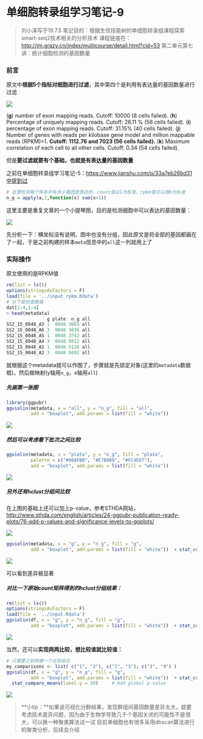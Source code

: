 # 单细胞转录组学习笔记-9

> 刘小泽写于19.7.5
> 笔记目的：根据生信技能树的单细胞转录组课程探索smart-seq2技术相关的分析技术
> 课程链接在：http://jm.grazy.cn/index/mulitcourse/detail.html?cid=53
> 第二单元第七讲：统计细胞检测的基因数量

### 前言

原文中**根据5个指标对细胞进行过滤**，其中第四个是利用有表达量的基因数量进行过滤

![](https://upload-images.jianshu.io/upload_images/9376801-104a8dce208c8a2b.png?imageMogr2/auto-orient/strip%7CimageView2/2/w/1240)

(**g**) number of exon mapping reads. Cutoff: 10000 (8 cells failed).
(**h**) Percentage of uniquely mapping reads. Cutoff: 26.11 % (56 cells failed). 
(**i**) percentage of exon mapping reads. Cutoff: 31.15% (40 cells failed). 
(**j**) Number of genes with reads per kilobase gene model and million mappable reads (RPKM)>1. **Cutoff: 1112.76 and 7023 (56 cells failed).** 
(**k**) Maximum correlation of each cell to all other cells. Cutoff: 0.34 (54 cells failed).

但是**要过滤就要有个基础，也就是有表达量的基因数量**

之前在单细胞转录组学习笔记-5：https://www.jianshu.com/p/33a7eb26bd31中提到过

```R
# 这里检测每个样本中有多少基因是表达的，count值以1为标准，rpkm值可以用0为标准
n_g = apply(a,2,function(x) sum(x>1))
```

这里主要是重复文章的一个小提琴图，目的是检测细胞中可以表达的基因数量：

![](https://upload-images.jianshu.io/upload_images/9376801-ccc5904a773fa962.png?imageMogr2/auto-orient/strip%7CimageView2/2/w/1240)

先分析一下：横坐标没有说明，图中也没有分组，因此原文是将全部的基因都画在了一起，于是之前构建的样本`meta`信息中的`all`这一列就用上了

### 实际操作

原文使用的是RPKM值

```R
rm(list = ls())  
options(stringsAsFactors = F)
load(file = '../input_rpkm.Rdata')
# 以下是检查数据
dat[1:4,1:4]
> head(metadata) 
               g plate  n_g all
SS2_15_0048_A3 1  0048 3065 all
SS2_15_0048_A6 2  0048 3036 all
SS2_15_0048_A5 1  0048 3742 all
SS2_15_0048_A4 3  0048 5012 all
SS2_15_0048_A1 1  0048 5126 all
SS2_15_0048_A2 3  0048 5692 all
```

就根据这个metadata就可以作图了，步骤就是先锁定对象(这里的`metadata`数据框)，然后做映射(y轴用`n_g`，x轴用`all`) 

##### 先画第一张图

```R
library(ggpubr)
ggviolin(metadata, x = "all", y = "n_g", fill = "all", 
         add = "boxplot", add.params = list(fill = "white")) 
```

![](https://upload-images.jianshu.io/upload_images/9376801-2e5e845ef5eccff1.png?imageMogr2/auto-orient/strip%7CimageView2/2/w/1240)

##### 然后可以考虑看下批次之间比较

```R
ggviolin(metadata, x = "plate", y = "n_g", fill = "plate",
         palette = c("#00AFBB", "#E7B800", "#FC4E07"),
         add = "boxplot", add.params = list(fill = "white")) 
```

![](https://upload-images.jianshu.io/upload_images/9376801-f40579b0106243a7.png?imageMogr2/auto-orient/strip%7CimageView2/2/w/1240)

##### 另外还有hclust分组间比较

在上图的基础上还可以加上p-value，参考STHDA网站，http://www.sthda.com/english/articles/24-ggpubr-publication-ready-plots/76-add-p-values-and-significance-levels-to-ggplots/

![](https://upload-images.jianshu.io/upload_images/9376801-10690063a3fde91b.png?imageMogr2/auto-orient/strip%7CimageView2/2/w/1240)

```R
ggviolin(metadata, x = "g", y = "n_g", fill = "g", 
         add = "boxplot", add.params = list(fill = "white"))  + stat_compare_means()
```

![](https://upload-images.jianshu.io/upload_images/9376801-a4d4fa7f0e37a932.png?imageMogr2/auto-orient/strip%7CimageView2/2/w/1240)

可以看到差异极显著

##### 对比一下原始count矩阵得到的hclust分组结果：

```R
rm(list = ls())  
options(stringsAsFactors = F)
load(file = '../input.Rdata')
ggviolin(df, x = "g", y = "n_g", fill = "g", 
         add = "boxplot", add.params = list(fill = "white"))  + stat_compare_means()
```

![](https://upload-images.jianshu.io/upload_images/9376801-a9bd4d1e93ebb3d0.png?imageMogr2/auto-orient/strip%7CimageView2/2/w/1240)

当然，还可以**实现两两比较，想比较谁就比较谁：**

```R
# 只需要之前构建一个比较组合
my_comparisons <- list( c("1", "2"), c("2", "3"), c("3", "4") )
ggviolin(df, x = "g", y = "n_g", fill = "g", 
         add = "boxplot", add.params = list(fill = "white"))  + stat_compare_means(comparisons = my_comparisons)+ # Add pairwise comparisons p-value
  stat_compare_means(label.y = 50)     # Add global p-value
```



![](https://upload-images.jianshu.io/upload_images/9376801-f91c9095ce0f8f60.png?imageMogr2/auto-orient/strip%7CimageView2/2/w/1240)

> **小tip：**如果说可视化分群结果，发现群组间基因数量差异太大，就要考虑技术差异问题，因为由于生物学导致几千个基因关闭的可能性不是很大，可以换一种聚类算法试一试
> 目前单细胞也有很多采用dbscan算法进行的聚类分析，后续会介绍





































